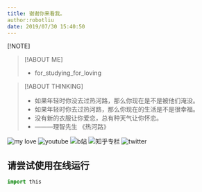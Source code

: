 ```yaml
---
title: 谢谢你来看我。
author:robotliu
date: 2019/07/30 15:40:50
---
```


[!NOTE]
>  [!ABOUT ME]
> * for_studying_for_loving

> [!ABOUT THINKING]
> - 如果年轻时你没去过热河路，那么你现在是不是被他们淹没。
> - 如果年轻时你去过热河路，那么你现在的生活是不是很幸福。
> - 没有新的衣服让你爱恋，总有种天气让你怀恋。
> - ———理智先生 《热河路》


![my love](https://github.com/robotliu327/gitpress_blog/blob/master/Saved%20Pictures/2018_10_2.jpg)
![youtube](https://www.youtube.com/watch?v=W9wAfqBd_T0)
![b站](https://space.bilibili.com/96059501/#/favlist)
![知乎专栏](https://www.zhihu.com/hot)
![twitter](https://twitter.com/i/status/1156289960716251137)

## 请尝试使用在线运行
```python
import this
```
